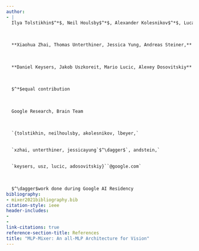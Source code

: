 ```yaml
---
author:
- |
  Ilya Tolstikhin$^*$, Neil Houlsby$^*$, Alexander Kolesnikov$^*$, Lucas Beyer$^*$,  
    
    
    
  **Xiaohua Zhai, Thomas Unterthiner, Jessica Yung, Andreas Steiner,**  
    
    
    
  **Daniel Keysers, Jakob Uszkoreit, Mario Lucic, Alexey Dosovitskiy**  
    
    
    
  $^*$equal contribution  
    
    
    
  Google Research, Brain Team  
    
    
    
  `{tolstikhin, neilhoulsby, akolesnikov, lbeyer,`  
    
    
  `xzhai, unterthiner, jessicayung`$^\dagger$`, andstein,`  
    
    
  `keysers, usz, lucic, adosovitskiy}``@google.com`  
    
    
    
  $^\dagger$work done during Google AI Residency  
bibliography:
- mixer2021bibliography.bib
citation-style: ieee
header-includes:
- 
- 
link-citations: true
reference-section-title: References
title: "MLP-Mixer: An all-MLP Architecture for Vision"
---
```






